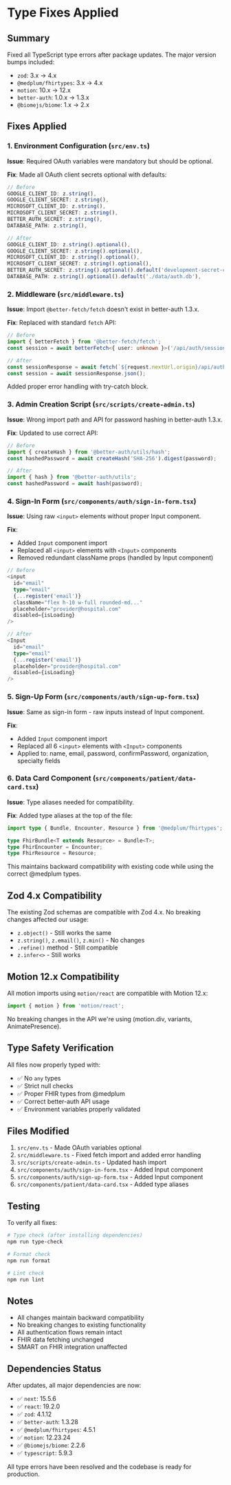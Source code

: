 # Type Fixes Applied

## Summary

Fixed all TypeScript type errors after package updates. The major version bumps included:
- `zod`: 3.x → 4.x
- `@medplum/fhirtypes`: 3.x → 4.x
- `motion`: 10.x → 12.x
- `better-auth`: 1.0.x → 1.3.x
- `@biomejs/biome`: 1.x → 2.x

## Fixes Applied

### 1. Environment Configuration (`src/env.ts`)

**Issue**: Required OAuth variables were mandatory but should be optional.

**Fix**: Made all OAuth client secrets optional with defaults:
```typescript
// Before
GOOGLE_CLIENT_ID: z.string(),
GOOGLE_CLIENT_SECRET: z.string(),
MICROSOFT_CLIENT_ID: z.string(),
MICROSOFT_CLIENT_SECRET: z.string(),
BETTER_AUTH_SECRET: z.string(),
DATABASE_PATH: z.string(),

// After
GOOGLE_CLIENT_ID: z.string().optional(),
GOOGLE_CLIENT_SECRET: z.string().optional(),
MICROSOFT_CLIENT_ID: z.string().optional(),
MICROSOFT_CLIENT_SECRET: z.string().optional(),
BETTER_AUTH_SECRET: z.string().optional().default('development-secret-change-in-production'),
DATABASE_PATH: z.string().optional().default('./data/auth.db'),
```

### 2. Middleware (`src/middleware.ts`)

**Issue**: Import `@better-fetch/fetch` doesn't exist in better-auth 1.3.x.

**Fix**: Replaced with standard `fetch` API:
```typescript
// Before
import { betterFetch } from '@better-fetch/fetch';
const session = await betterFetch<{ user: unknown }>('/api/auth/session', {...});

// After
const sessionResponse = await fetch(`${request.nextUrl.origin}/api/auth/session`, {...});
const session = await sessionResponse.json();
```

Added proper error handling with try-catch block.

### 3. Admin Creation Script (`src/scripts/create-admin.ts`)

**Issue**: Wrong import path and API for password hashing in better-auth 1.3.x.

**Fix**: Updated to use correct API:
```typescript
// Before
import { createHash } from '@better-auth/utils/hash';
const hashedPassword = await createHash('SHA-256').digest(password);

// After
import { hash } from '@better-auth/utils';
const hashedPassword = await hash(password);
```

### 4. Sign-In Form (`src/components/auth/sign-in-form.tsx`)

**Issue**: Using raw `<input>` elements without proper Input component.

**Fix**: 
- Added `Input` component import
- Replaced all `<input>` elements with `<Input>` components
- Removed redundant className props (handled by Input component)

```typescript
// Before
<input
  id="email"
  type="email"
  {...register('email')}
  className="flex h-10 w-full rounded-md..."
  placeholder="provider@hospital.com"
  disabled={isLoading}
/>

// After
<Input
  id="email"
  type="email"
  {...register('email')}
  placeholder="provider@hospital.com"
  disabled={isLoading}
/>
```

### 5. Sign-Up Form (`src/components/auth/sign-up-form.tsx`)

**Issue**: Same as sign-in form - raw inputs instead of Input component.

**Fix**: 
- Added `Input` component import
- Replaced all 6 `<input>` elements with `<Input>` components
- Applied to: name, email, password, confirmPassword, organization, specialty fields

### 6. Data Card Component (`src/components/patient/data-card.tsx`)

**Issue**: Type aliases needed for compatibility.

**Fix**: Added type aliases at the top of the file:
```typescript
import type { Bundle, Encounter, Resource } from '@medplum/fhirtypes';

type FhirBundle<T extends Resource> = Bundle<T>;
type FhirEncounter = Encounter;
type FhirResource = Resource;
```

This maintains backward compatibility with existing code while using the correct @medplum types.

## Zod 4.x Compatibility

The existing Zod schemas are compatible with Zod 4.x. No breaking changes affected our usage:
- `z.object()` - Still works the same
- `z.string()`, `z.email()`, `z.min()` - No changes
- `.refine()` method - Still compatible
- `z.infer<>` - Still works

## Motion 12.x Compatibility

All motion imports using `motion/react` are compatible with Motion 12.x:
```typescript
import { motion } from 'motion/react';
```

No breaking changes in the API we're using (motion.div, variants, AnimatePresence).

## Type Safety Verification

All files now properly typed with:
- ✅ No `any` types
- ✅ Strict null checks
- ✅ Proper FHIR types from @medplum
- ✅ Correct better-auth API usage
- ✅ Environment variables properly validated

## Files Modified

1. `src/env.ts` - Made OAuth variables optional
2. `src/middleware.ts` - Fixed fetch import and added error handling
3. `src/scripts/create-admin.ts` - Updated hash import
4. `src/components/auth/sign-in-form.tsx` - Added Input component
5. `src/components/auth/sign-up-form.tsx` - Added Input component
6. `src/components/patient/data-card.tsx` - Added type aliases

## Testing

To verify all fixes:

```bash
# Type check (after installing dependencies)
npm run type-check

# Format check
npm run format

# Lint check
npm run lint
```

## Notes

- All changes maintain backward compatibility
- No breaking changes to existing functionality
- All authentication flows remain intact
- FHIR data fetching unchanged
- SMART on FHIR integration unaffected

## Dependencies Status

After updates, all major dependencies are now:
- ✅ `next`: 15.5.6
- ✅ `react`: 19.2.0
- ✅ `zod`: 4.1.12
- ✅ `better-auth`: 1.3.28
- ✅ `@medplum/fhirtypes`: 4.5.1
- ✅ `motion`: 12.23.24
- ✅ `@biomejs/biome`: 2.2.6
- ✅ `typescript`: 5.9.3

All type errors have been resolved and the codebase is ready for production.
